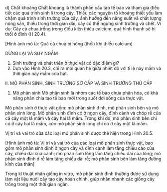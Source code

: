d) Chất khoáng
Chất khoáng là thành phần cấu tạo tế bào và tham gia điều tiết các quá trình sinh lí trong cây. Thiếu các nguyên tố khoáng thiết yếu làm chậm quá trình sinh trưởng của cây, ảnh hưởng đến năng suất và chất lượng nông sản, thiếu trong thời gian dài, cây có thể ngừng sinh trưởng và chết. Ví dụ: Cây cà chua trồng trong điều kiện thiếu calcium, quả hình thành sẽ bị thối ở đỉnh (H 20.4).

[Hình ảnh mô tả: Quả cà chua bị hỏng (thối) khi thiếu calcium]

DỪNG LẠI VÀ SUY NGẪM
1. Sinh trưởng và phát triển ở thực vật có đặc điểm gì?
2. Dựa vào Hình 20.3, chỉ ra mối quan hệ giữa nhiệt độ với tỉ lệ nảy mầm và thời gian nảy mầm của hạt.

II. MÔ PHÂN SINH, SINH TRƯỞNG SƠ CẤP VÀ SINH TRƯỞNG THỨ CẤP

1. Mô phân sinh
Mô phân sinh là nhóm các tế bào chưa phân hóa, có khả năng phân chia tạo tế bào mới trong suốt đời sống của thực vật.

Mô phân sinh ở thực vật gồm: mô phân sinh đỉnh, mô phân sinh bên và mô phân sinh lóng. Mô phân sinh đỉnh có ở ngọn cây, đỉnh cành và chóp rễ của cả cây một lá mầm và cây hai lá mầm. Trong khi đó, mô phân sinh bên chỉ có ở cây hai lá mầm, còn mô phân sinh lóng chỉ có ở cây một lá mầm.

Vị trí và vai trò của các loại mô phân sinh được thể hiện trong Hình 20.5.

[Hình ảnh mô tả: Vị trí và vai trò của các loại mô phân sinh thực vật, bao gồm mô phân sinh đỉnh ở ngọn cây và đỉnh cành làm tăng chiều cao của cây, chiều dài của cành; mô phân sinh lóng làm tăng chiều dài của lóng; mô phân sinh đỉnh ở rễ làm tăng chiều dài rễ; mô phân sinh bên làm tăng đường kính của thân]

Trong kĩ thuật nhân giống in vitro, mô phân sinh đỉnh thường được sử dụng làm vật liệu nuôi cấy tạo cây hoàn chỉnh, giúp nhân nhanh các giống cây trồng trong một thời gian ngắn.